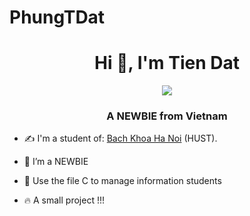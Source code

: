 # PhungTDat
<h1 align="center">Hi 👋, I'm Tien Dat</h1>
<p align="center"><img src="https://img.icons8.com/color/48/000000/vietnam-circular.png"/></p>
<h3 align="center">A NEWBIE from Vietnam </h3>

- ✍ I'm a student of: [Bach Khoa Ha Noi](https://www.hust.edu.vn/) (HUST).

- 🌱 I’m a NEWBIE
- 🎉 Use the file C to manage information students
- 🔥 A small project !!!
